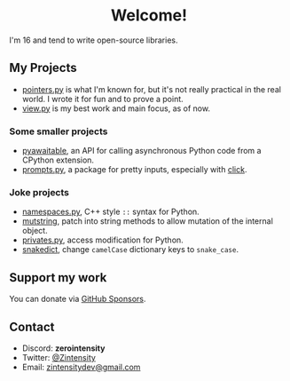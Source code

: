 <h1 align="center">Welcome!</h1>

I'm 16 and tend to write open-source libraries.

## My Projects

- [pointers.py](https://github.com/ZeroIntensity/pointers.py) is what I'm known for, but it's not really practical in the real world. I wrote it for fun and to prove a point.
- [view.py](https://github.com/ZeroIntensity/view.py) is my best work and main focus, as of now.

### Some smaller projects

- [pyawaitable](https://github.com/ZeroIntensity/pyawaitable), an API for calling asynchronous Python code from a CPython extension.
- [prompts.py](https://github.com/ZeroIntensity/prompts.py), a package for pretty inputs, especially with [click](https://click.palletsprojects.com).

### Joke projects

- [namespaces.py](https://github.com/ZeroIntensity/namespaces.py), C++ style `::` syntax for Python.
- [mutstring](https://github.com/ZeroIntensity/mutstring), patch into string methods to allow mutation of the internal object.
- [privates.py](https://github.com/ZeroIntensity/privates.py), access modification for Python.
- [snakedict](https://github.com/ZeroIntensity/snakedict), change `camelCase` dictionary keys to `snake_case`.

## Support my work

You can donate via [GitHub Sponsors](https://github.com/sponsors/ZeroIntensity).

## Contact

- Discord: **zerointensity**
- Twitter: [@Zintensity](https://twitter.com/ZIntensity)
- Email: zintensitydev@gmail.com
